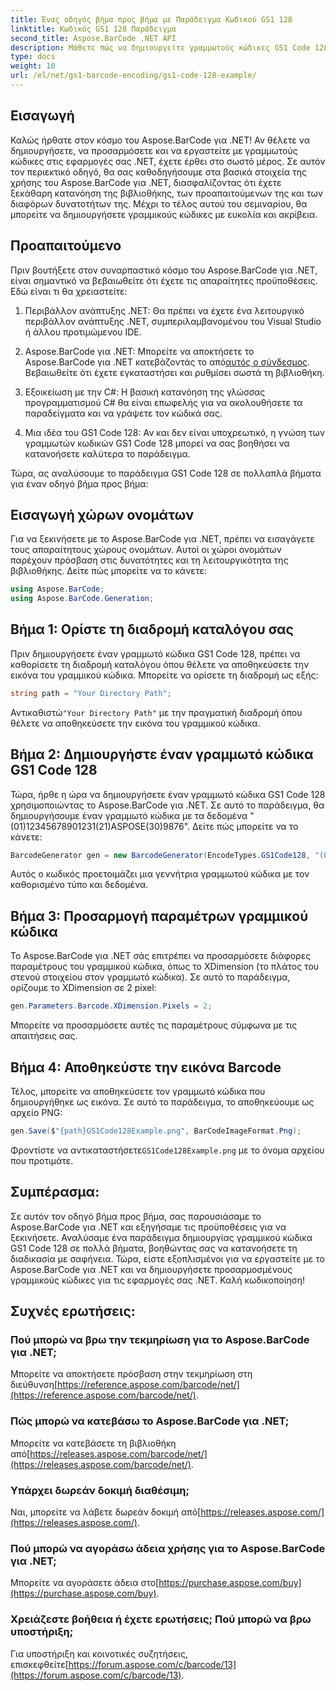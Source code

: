 ```yaml
---
title: Ένας οδηγός βήμα προς βήμα με Παράδειγμα Κωδικού GS1 128
linktitle: Κωδικός GS1 128 Παράδειγμα
second_title: Aspose.BarCode .NET API
description: Μάθετε πώς να δημιουργείτε γραμμωτούς κώδικες GS1 Code 128 με το Aspose.BarCode για .NET. Οδηγός βήμα προς βήμα για τη δημιουργία γραμμωτού κώδικα σε C#. Ξεκινήστε τώρα!
type: docs
weight: 10
url: /el/net/gs1-barcode-encoding/gs1-code-128-example/
---
```


## Εισαγωγή

Καλώς ήρθατε στον κόσμο του Aspose.BarCode για .NET! Αν θέλετε να δημιουργήσετε, να προσαρμόσετε και να εργαστείτε με γραμμωτούς κώδικες στις εφαρμογές σας .NET, έχετε έρθει στο σωστό μέρος. Σε αυτόν τον περιεκτικό οδηγό, θα σας καθοδηγήσουμε στα βασικά στοιχεία της χρήσης του Aspose.BarCode για .NET, διασφαλίζοντας ότι έχετε ξεκάθαρη κατανόηση της βιβλιοθήκης, των προαπαιτούμενων της και των διαφόρων δυνατοτήτων της. Μέχρι το τέλος αυτού του σεμιναρίου, θα μπορείτε να δημιουργήσετε γραμμικούς κώδικες με ευκολία και ακρίβεια.

## Προαπαιτούμενο
Πριν βουτήξετε στον συναρπαστικό κόσμο του Aspose.BarCode για .NET, είναι σημαντικό να βεβαιωθείτε ότι έχετε τις απαραίτητες προϋποθέσεις. Εδώ είναι τι θα χρειαστείτε:

1. Περιβάλλον ανάπτυξης .NET: Θα πρέπει να έχετε ένα λειτουργικό περιβάλλον ανάπτυξης .NET, συμπεριλαμβανομένου του Visual Studio ή άλλου προτιμώμενου IDE.

2.  Aspose.BarCode για .NET: Μπορείτε να αποκτήσετε το Aspose.BarCode για .NET κατεβάζοντάς το από[αυτός ο σύνδεσμος](https://releases.aspose.com/barcode/net/). Βεβαιωθείτε ότι έχετε εγκαταστήσει και ρυθμίσει σωστά τη βιβλιοθήκη.

3. Εξοικείωση με την C#: Η βασική κατανόηση της γλώσσας προγραμματισμού C# θα είναι επωφελής για να ακολουθήσετε τα παραδείγματα και να γράψετε τον κώδικά σας.

4. Μια ιδέα του GS1 Code 128: Αν και δεν είναι υποχρεωτικό, η γνώση των γραμμωτών κωδικών GS1 Code 128 μπορεί να σας βοηθήσει να κατανοήσετε καλύτερα το παράδειγμα.

Τώρα, ας αναλύσουμε το παράδειγμα GS1 Code 128 σε πολλαπλά βήματα για έναν οδηγό βήμα προς βήμα:

## Εισαγωγή χώρων ονομάτων
Για να ξεκινήσετε με το Aspose.BarCode για .NET, πρέπει να εισαγάγετε τους απαραίτητους χώρους ονομάτων. Αυτοί οι χώροι ονομάτων παρέχουν πρόσβαση στις δυνατότητες και τη λειτουργικότητα της βιβλιοθήκης. Δείτε πώς μπορείτε να το κάνετε:

```csharp
using Aspose.BarCode;
using Aspose.BarCode.Generation;
```

## Βήμα 1: Ορίστε τη διαδρομή καταλόγου σας
Πριν δημιουργήσετε έναν γραμμωτό κώδικα GS1 Code 128, πρέπει να καθορίσετε τη διαδρομή καταλόγου όπου θέλετε να αποθηκεύσετε την εικόνα του γραμμικού κώδικα. Μπορείτε να ορίσετε τη διαδρομή ως εξής:

```csharp
string path = "Your Directory Path";
```

 Αντικαθιστώ`"Your Directory Path"` με την πραγματική διαδρομή όπου θέλετε να αποθηκεύσετε την εικόνα του γραμμικού κώδικα.

## Βήμα 2: Δημιουργήστε έναν γραμμωτό κώδικα GS1 Code 128
Τώρα, ήρθε η ώρα να δημιουργήσετε έναν γραμμωτό κώδικα GS1 Code 128 χρησιμοποιώντας το Aspose.BarCode για .NET. Σε αυτό το παράδειγμα, θα δημιουργήσουμε έναν γραμμωτό κώδικα με τα δεδομένα "(01)12345678901231(21)ASPOSE(30)9876". Δείτε πώς μπορείτε να το κάνετε:

```csharp
BarcodeGenerator gen = new BarcodeGenerator(EncodeTypes.GS1Code128, "(01)12345678901231(21)ASPOSE(30)9876");
```

Αυτός ο κωδικός προετοιμάζει μια γεννήτρια γραμμωτού κώδικα με τον καθορισμένο τύπο και δεδομένα.

## Βήμα 3: Προσαρμογή παραμέτρων γραμμικού κώδικα
Το Aspose.BarCode για .NET σάς επιτρέπει να προσαρμόσετε διάφορες παραμέτρους του γραμμικού κώδικα, όπως το XDimension (το πλάτος του στενού στοιχείου στον γραμμωτό κώδικα). Σε αυτό το παράδειγμα, ορίζουμε το XDimension σε 2 pixel:

```csharp
gen.Parameters.Barcode.XDimension.Pixels = 2;
```

Μπορείτε να προσαρμόσετε αυτές τις παραμέτρους σύμφωνα με τις απαιτήσεις σας.

## Βήμα 4: Αποθηκεύστε την εικόνα Barcode
Τέλος, μπορείτε να αποθηκεύσετε τον γραμμωτό κώδικα που δημιουργήθηκε ως εικόνα. Σε αυτό το παράδειγμα, το αποθηκεύουμε ως αρχείο PNG:

```csharp
gen.Save($"{path}GS1Code128Example.png", BarCodeImageFormat.Png);
```

 Φροντίστε να αντικαταστήσετε`GS1Code128Example.png` με το όνομα αρχείου που προτιμάτε.

## Συμπέρασμα:
Σε αυτόν τον οδηγό βήμα προς βήμα, σας παρουσιάσαμε το Aspose.BarCode για .NET και εξηγήσαμε τις προϋποθέσεις για να ξεκινήσετε. Αναλύσαμε ένα παράδειγμα δημιουργίας γραμμικού κώδικα GS1 Code 128 σε πολλά βήματα, βοηθώντας σας να κατανοήσετε τη διαδικασία με σαφήνεια. Τώρα, είστε εξοπλισμένοι για να εργαστείτε με το Aspose.BarCode για .NET και να δημιουργήσετε προσαρμοσμένους γραμμικούς κώδικες για τις εφαρμογές σας .NET. Καλή κωδικοποίηση!


## Συχνές ερωτήσεις:

### Πού μπορώ να βρω την τεκμηρίωση για το Aspose.BarCode για .NET;
 Μπορείτε να αποκτήσετε πρόσβαση στην τεκμηρίωση στη διεύθυνση[https://reference.aspose.com/barcode/net/](https://reference.aspose.com/barcode/net/).

### Πώς μπορώ να κατεβάσω το Aspose.BarCode για .NET;
 Μπορείτε να κατεβάσετε τη βιβλιοθήκη από[https://releases.aspose.com/barcode/net/](https://releases.aspose.com/barcode/net/).

### Υπάρχει δωρεάν δοκιμή διαθέσιμη;
 Ναι, μπορείτε να λάβετε δωρεάν δοκιμή από[https://releases.aspose.com/](https://releases.aspose.com/).

### Πού μπορώ να αγοράσω άδεια χρήσης για το Aspose.BarCode για .NET;
 Μπορείτε να αγοράσετε άδεια στο[https://purchase.aspose.com/buy](https://purchase.aspose.com/buy).

### Χρειάζεστε βοήθεια ή έχετε ερωτήσεις; Πού μπορώ να βρω υποστήριξη;
Για υποστήριξη και κοινοτικές συζητήσεις, επισκεφθείτε[https://forum.aspose.com/c/barcode/13](https://forum.aspose.com/c/barcode/13).